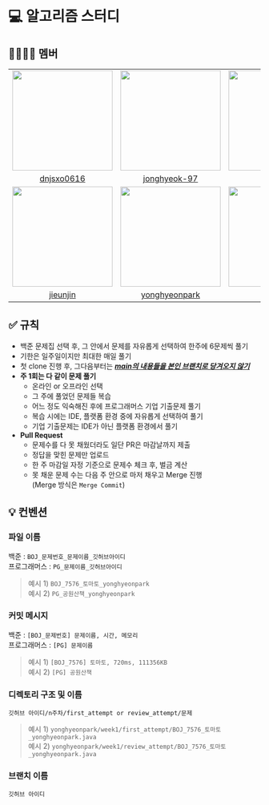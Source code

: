 # 💻 알고리즘 스터디

## 🙋‍♀️🙋‍♂️ 멤버

<table>
  <tr>
    <td><img src="https://github.com/user-attachments/assets/b2729b16-b138-4eae-8a88-1be7cb665041" width="200" height="200"/></td>
    <td><img src="https://github.com/user-attachments/assets/351ae35f-d3fd-420e-a0f5-21b9dc4c7415" width="200" height="200"/></td>
    <td><img src="https://github.com/user-attachments/assets/a9ff2a33-7b60-4855-b563-94e903b1c0ba" width="200" height="200"/></td>
    <td><img src="https://github.com/user-attachments/assets/522e4b24-4c2c-414f-b7b4-f4494b2877b5" width="200" height="200"/></td>
  </tr>
  <tr>
    <td align="center"><a href="https://github.com/dnjsxo0616">dnjsxo0616</a></td>
    <td align="center"><a href="https://github.com/jonghyeok-97">jonghyeok-97</a></td>
    <td align="center"><a href="https://github.com/imojaek">imojaek</a></td>
    <td align="center"><a href="https://github.com/seondays">seondays</a></td>
  </tr>
  <tr>
    <td><img src="https://github.com/user-attachments/assets/b31a4a90-1e20-4119-bcbb-b8b1b393f924" width="200" height="200"/></td>
    <td><img src="https://github.com/user-attachments/assets/da8e80f6-b7a5-4229-8c1a-9c93d7717418" width="200" height="200"/></td>
    <td><img src="https://github.com/user-attachments/assets/9246471c-2552-4ec3-bc1d-b05bf4eb70e2" width="200" height="200"/></td>
  </tr>
  <tr>
    <td align="center"><a href="https://github.com/jieunjin">jieunjin</a></td>
    <td align="center"><a href="https://github.com/yonghyeonpark">yonghyeonpark</a></td>
    <td align="center"><a href="https://github.com/horanga">horanga</a></td>
  </tr>
</table>

## ✅ 규칙

- 백준 문제집 선택 후, 그 안에서 문제를 자유롭게 선택하여 한주에 6문제씩 풀기
- 기한은 일주일이지만 최대한 매일 풀기
- 첫 clone 진행 후, 그다음부터는 <ins>***main의 내용들을 본인 브랜치로 당겨오지 않기***</ins>
- **주 1회는 다 같이 문제 풀기**
    - 온라인 or 오프라인 선택
    - 그 주에 풀었던 문제들 복습
    - 어느 정도 익숙해진 후에 프로그래머스 기업 기출문제 풀기
    - 복습 시에는 IDE, 플랫폼 환경 중에 자유롭게 선택하여 풀기
    - 기업 기출문제는 IDE가 아닌 플랫폼 환경에서 풀기
- **Pull Request**
    - 문제수를 다 못 채웠더라도 일단 PR은 마감날까지 제출
    - 정답을 맞힌 문제만 업로드
    - 한 주 마감일 자정 기준으로 문제수 체크 후, 벌금 계산
    - 못 채운 문제 수는 다음 주 안으로 마저 채우고 Merge 진행<br>(Merge 방식은 `Merge Commit`)

## 💡 컨벤션

### 파일 이름

백준 : `BOJ_문제번호_문제이름_깃허브아이디` <br>
프로그래머스 : `PG_문제이름_깃허브아이디`
> 예시 1) `BOJ_7576_토마토_yonghyeonpark` <br>
> 예시 2) `PG_공원산책_yonghyeonpark`

### 커밋 메시지

백준 : `[BOJ_문제번호] 문제이름, 시간, 메모리` <br>
프로그래머스 : `[PG] 문제이름`
> 예시 1) `[BOJ_7576] 토마토, 720ms, 111356KB` <br>
> 예시 2) `[PG] 공원산책`

### 디렉토리 구조 및 이름

`깃허브 아이디/n주차/first_attempt or review_attempt/문제`
> 예시 1) `yonghyeonpark/week1/first_attempt/BOJ_7576_토마토_yonghyeonpark.java` <br>
> 예시 2) `yonghyeonpark/week1/review_attempt/BOJ_7576_토마토_yonghyeonpark.java`

### 브랜치 이름

`깃허브 아이디`